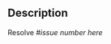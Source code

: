 ## Description

Resolve #*issue number here*

<!-- Additional description, what isn't in issue (if any) -->

